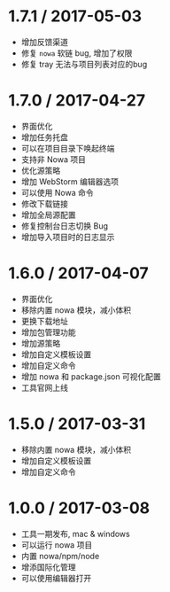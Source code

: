1.7.1 / 2017-05-03
==================
* 增加反馈渠道
* 修复 `nowa` 软链 bug, 增加了权限
* 修复 tray 无法与项目列表对应的bug


1.7.0 / 2017-04-27
==================
* 界面优化
* 增加任务托盘
* 可以在项目目录下唤起终端
* 支持非 Nowa 项目
* 优化源策略
* 增加 WebStorm 编辑器选项
* 可以使用 Nowa 命令
* 修改下载链接
* 增加全局源配置
* 修复控制台日志切换 Bug
* 增加导入项目时的日志显示

1.6.0 / 2017-04-07
==================

* 界面优化
* 移除内置 nowa 模块，减小体积
* 更换下载地址
* 增加包管理功能
* 增加源策略
* 增加自定义模板设置
* 增加自定义命令
* 增加 nowa 和 package.json 可视化配置
* 工具官网上线


1.5.0 / 2017-03-31
==================

* 移除内置 nowa 模块，减小体积
* 增加自定义模板设置
* 增加自定义命令

1.0.0 / 2017-03-08
==================

* 工具一期发布, mac & windows
* 可以运行 nowa 项目
* 内置 nowa/npm/node
* 增添国际化管理
* 可以使用编辑器打开
